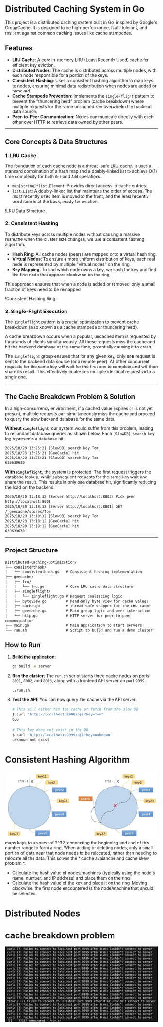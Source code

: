 # Distributed Caching System in Go

This project is a distributed caching system built in Go, inspired by Google's GroupCache. It is designed to be high-performance, fault-tolerant, and resilient against common caching issues like cache stampedes.

## Features

*   **LRU Cache**: A core in-memory LRU (Least Recently Used) cache for efficient key eviction.
*   **Distributed Nodes**: The cache is distributed across multiple nodes, with each node responsible for a portion of the keys.
*   **Consistent Hashing**: Uses a consistent hashing algorithm to map keys to nodes, ensuring minimal data redistribution when nodes are added or removed.
*   **Cache Stampede Prevention**: Implements the `single-flight` pattern to prevent the "thundering herd" problem (cache breakdown) where multiple requests for the same uncached key overwhelm the backend data source.
*   **Peer-to-Peer Communication**: Nodes communicate directly with each other over HTTP to retrieve data owned by other peers.

---

## Core Concepts & Data Structures

### 1. LRU Cache

The foundation of each cache node is a thread-safe LRU cache. It uses a standard combination of a hash map and a doubly-linked list to achieve O(1) time complexity for both `Get` and `Add` operations.

*   `map[string]*list.Element`: Provides direct access to cache entries.
*   `list.List`: A doubly-linked list that maintains the order of access. The most recently used item is moved to the front, and the least recently used item is at the back, ready for eviction.

!LRU Data Structure

### 2. Consistent Hashing

To distribute keys across multiple nodes without causing a massive reshuffle when the cluster size changes, we use a consistent hashing algorithm.

*   **Hash Ring**: All cache nodes (peers) are mapped onto a virtual hash ring.
*   **Virtual Nodes**: To ensure a more uniform distribution of keys, each real node is represented by multiple "virtual nodes" on the ring.
*   **Key Mapping**: To find which node owns a key, we hash the key and find the first node that appears clockwise on the ring.

This approach ensures that when a node is added or removed, only a small fraction of keys need to be remapped.

!Consistent Hashing Ring

### 3. Single-Flight Execution

The `singleflight` pattern is a crucial optimization to prevent cache breakdown (also known as a cache stampede or thundering herd).

A cache breakdown occurs when a popular, uncached item is requested by thousands of clients simultaneously. All these requests miss the cache and hit the backend database at the same time, potentially causing it to crash.

The `singleflight` group ensures that for any given key, only **one** request is sent to the backend data source (or a remote peer). All other concurrent requests for the same key will wait for the first one to complete and will then share its result. This effectively coalesces multiple identical requests into a single one.

---

## The Cache Breakdown Problem & Solution

In a high-concurrency environment, if a cached value expires or is not yet present, multiple requests can simultaneously miss the cache and proceed to query the slow backend database for the same data.

**Without `singleflight`**, our system would suffer from this problem, leading to redundant database queries as shown below. Each `[SlowDB] search key` log represents a database hit.

```
2025/10/20 13:25:21 [SlowDB] search key Tom
2025/10/20 13:25:21 [GeeCache] hit
2025/10/20 13:25:21 [SlowDB] search key Tom
630630630
```

**With `singleflight`**, the system is protected. The first request triggers the database lookup, while subsequent requests for the same key wait and share the result. This results in only one database hit, significantly reducing the load on the backend.

```
2025/10/20 13:18:12 [Server http://localhost:8003] Pick peer http://localhost:8001
2025/10/20 13:18:12 [Server http://localhost:8001] GET /_geecache/scores/Tom
2025/10/20 13:18:12 [SlowDB] search key Tom
2025/10/20 13:18:12 [GeeCache] hit
2025/10/20 13:18:12 [GeeCache] hit
630630630
```

---

## Project Structure

```
Distributed-Caching-Optimization/
├── consistenthash/
│   └── consistenthash.go   # Consistent hashing implementation
├── geecache/
│   ├── lru/
│   │   └── lru.go          # Core LRU cache data structure
│   ├── singleflight/
│   │   └── singleflight.go # Request coalescing logic
│   ├── byteview.go         # Read-only byte view for cache values
│   ├── cache.go            # Thread-safe wrapper for the LRU cache
│   ├── geecache.go         # Main group logic and peer interaction
│   └── http.go             # HTTP server for peer-to-peer communication
├── main.go                 # Main application to start servers
└── run.sh                  # Script to build and run a demo cluster
```

## How to Run

1.  **Build the application**:
    ```bash
    go build -o server
    ```
2.  **Run the cluster**:
    The `run.sh` script starts three cache nodes on ports `8001`, `8002`, and `8003`, along with a frontend API server on port `9999`.
    ```bash
    ./run.sh
    ```
3.  **Test the API**:
    You can now query the cache via the API server.
    ```bash
    # This will either hit the cache or fetch from the slow DB
    $ curl "http://localhost:9999/api?key=Tom"
    630

    # This key does not exist in the DB
    $ curl "http://localhost:9999/api?key=unknown"
    unknown not exist
    ```

# Consistent Hashing Algorithm
![alt text](image-1.png)
maps keys to a space of 2^32, connecting the beginning and end of this number range to form a ring. When adding or deleting nodes, only a small portion of data near that node needs to be relocated, rather than needing to relocate all the data. This solves the * cache avalanche  and cache skew problem *.

- Calculate the hash value of nodes/machines (typically using the node's name, number, and IP address) and place them on the ring.
- Calculate the hash value of the key and place it on the ring. Moving clockwise, the first node encountered is the node/machine that should be selected.

# Distributed Nodes

# cache breakdown problem
![cache breakdown for 100,000 reques for 8001](image-2.png)